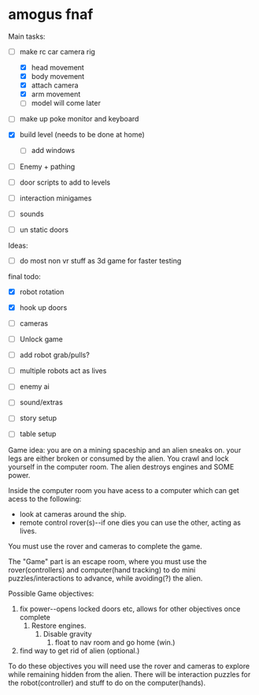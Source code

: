 # amogus fnaf


Main tasks:
- [ ] make rc car camera rig
	- [x] head movement
	- [x] body movement
	- [x] attach camera
	- [x] arm movement
	- [ ] model will come later
- [ ] make up poke monitor and keyboard
- [x] build level (needs to be done at home)
	- [ ] add windows
- [ ] Enemy + pathing
- [ ] door scripts to add to levels
- [ ] interaction minigames
- [ ] sounds
- [ ] un static doors




Ideas:
- [ ] do most non vr stuff as 3d game for faster testing

final todo: 
- [x] robot rotation
- [x] hook up doors
- [ ] cameras
- [ ] Unlock game
- [ ] add robot grab/pulls?
- [ ] multiple robots act as lives
- [ ] enemy ai
- [ ] sound/extras
- [ ] story setup
- [ ] table setup


Game idea:
you are on a mining spaceship and an alien sneaks on. your legs are either broken or consumed by the alien.
You crawl and lock yourself in the computer room. The alien destroys engines and SOME power.

Inside the computer room you have acess to a computer which can get acess to the following:
- look at cameras around the ship.
- remote control rover(s)--if one dies you can use the other, acting as lives.

You must use the rover and cameras to complete the game.

The "Game" part is an escape room, where you must use the rover(controllers) and computer(hand tracking) to do mini puzzles/interactions to advance, while avoiding(?) the alien.

Possible Game objectives:
1. fix power--opens locked doors etc, allows for other objectives once complete
	1. Restore engines. 
		1. Disable gravity 
			1. float to nav room and go home (win.)	
2. find way to get rid of alien (optional.)


To do these objectives you will need use the rover and cameras to explore while remaining hidden from the alien.
There will be interaction puzzles for the robot(controller) and stuff to do on the computer(hands).